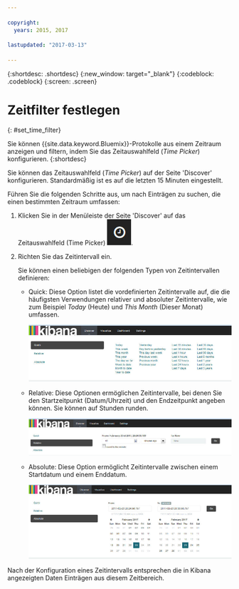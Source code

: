 ```yaml
---

copyright:
  years: 2015, 2017

lastupdated: "2017-03-13"

---
```



{:shortdesc: .shortdesc}
{:new_window: target="_blank"}
{:codeblock: .codeblock}
{:screen: .screen}

# Zeitfilter festlegen
{: #set_time_filter}

Sie können {{site.data.keyword.Bluemix}}-Protokolle aus einem Zeitraum anzeigen und filtern, indem Sie das Zeitauswahlfeld (*Time Picker*) konfigurieren.
{:shortdesc}

Sie können das Zeitauswahlfeld (*Time Picker*) auf der Seite 'Discover' konfigurieren. Standardmäßig ist es auf die letzten 15 Minuten eingestellt.  

Führen Sie die folgenden Schritte aus, um nach Einträgen zu suchen, die einen bestimmten Zeitraum umfassen: 

1. Klicken Sie in der Menüleiste der Seite 'Discover' auf das Zeitauswahlfeld (Time Picker) ![Zeitauswahlfeld](images/k4_time_picker_icon.jpg "Zeitauswahlfeld"). 

2. Richten Sie das Zeitintervall ein.  

    Sie können einen beliebigen der folgenden Typen von Zeitintervallen definieren: 
    
    * Quick: Diese Option listet die vordefinierten Zeitintervalle auf, die die häufigsten Verwendungen relativer und absoluter Zeitintervalle, wie zum Beispiel *Today* (Heute) und *This Month* (Dieser Monat) umfassen.  
    
        ![Schnellauswahloptionen im Zeitauswahlfeld](images/k4_time_picker_quick.jpg "Schnellauswahloptionen im Zeitauswahlfeld")
    
    * Relative: Diese Optionen ermöglichen Zeitintervalle, bei denen Sie den Startzeitpunkt (Datum/Uhrzeit) und den Endzeitpunkt angeben können. Sie können auf Stunden runden. 
    
        ![Relative Optionen im Zeitauswahlfeld](images/k4_time_picker_relative.jpg "Relative Optionen im Zeitauswahlfeld")
    
    * Absolute: Diese Option ermöglicht Zeitintervalle zwischen einem Startdatum und einem Enddatum. 
    
        ![Absolute Optionen im Zeitauswahlfeld](images/k4_time_picker_absolute.jpg "Absolute Optionen im Zeitauswahlfeld")
      

Nach der Konfiguration eines Zeitintervalls entsprechen die in Kibana angezeigten Daten Einträgen aus diesem Zeitbereich. 



